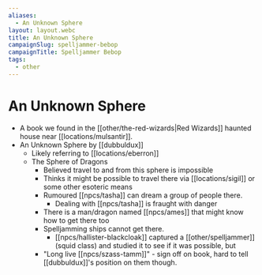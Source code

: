 ```yaml
---
aliases:
  - An Unknown Sphere
layout: layout.webc
title: An Unknown Sphere
campaignSlug: spelljammer-bebop
campaignTitle: Spelljammer Bebop
tags:
  - other
---
```


# An Unknown Sphere

- A book we found in the [[other/the-red-wizards|Red Wizards]] haunted house near [[locations/mulsantir]].
- An Unknown Sphere by [[dubbuldux]]
	- Likely referring to [[locations/eberron]]
	- The Sphere of Dragons
		- Believed travel to and from this sphere is impossible
		- Thinks it might be possible to travel there via [[locations/sigil]] or some other esoteric means
		- Rumoured [[npcs/tasha]] can dream a group of people there.
			- Dealing with [[npcs/tasha]] is fraught with danger
		- There is a man/dragon named [[npcs/ames]] that might know how to get there too
		- Spelljamming ships cannot get there.
			- [[npcs/hallister-blackcloak]] captured a [[other/spelljammer]] (squid class) and studied it to see if it was possible, but 
		- "Long live [[npcs/szass-tamm]]" - sign off on book, hard to tell [[dubbuldux]]'s position on them though.
